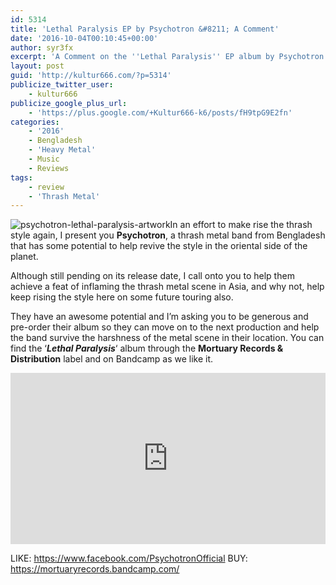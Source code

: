 ```yaml
---
id: 5314
title: 'Lethal Paralysis EP by Psychotron &#8211; A Comment'
date: '2016-10-04T00:10:45+00:00'
author: syr3fx
excerpt: 'A Comment on the ''Lethal Paralysis'' EP album by Psychotron (2016).'
layout: post
guid: 'http://kultur666.com/?p=5314'
publicize_twitter_user:
    - kultur666
publicize_google_plus_url:
    - 'https://plus.google.com/+Kultur666-k6/posts/fH9tpG9E2fn'
categories:
    - '2016'
    - Bengladesh
    - 'Heavy Metal'
    - Music
    - Reviews
tags:
    - review
    - 'Thrash Metal'
---
```


![psychotron-lethal-paralysis-artwork](http://localhost:8080/wp-content/uploads/2016/10/psychotron-lethal-paralysis-artwork.jpg)In an effort to make rise the thrash style again, I present you **Psychotron**, a thrash metal band from Bengladesh that has some potential to help revive the style in the oriental side of the planet.

Although still pending on its release date, I call onto you to help them achieve a feat of inflaming the thrash metal scene in Asia, and why not, help keep rising the style here on some future touring also.

They have an awesome potential and I’m asking you to be generous and pre-order their album so they can move on to the next production and help the band survive the harshness of the metal scene in their location. You can find the ‘***Lethal Paralysis***‘ album through the **Mortuary Records &amp; Distribution** label and on Bandcamp as we like it.

<iframe style="border: 0; width: 100%; height: 274px;" src="https://bandcamp.com/EmbeddedPlayer/album=4031110799/size=large/bgcol=333333/linkcol=e99708/tracklist=false/transparent=true/" seamless></iframe>

LIKE: <https://www.facebook.com/PsychotronOfficial>
BUY: <https://mortuaryrecords.bandcamp.com/>